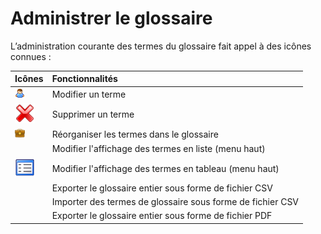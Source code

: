 # Administrer le glossaire

L’administration courante des termes du glossaire fait appel à des icônes connues :

| Icônes | Fonctionnalités |
| :--- | :--- |
| ![](../../.gitbook/assets/graficos77%20%287%29.png) | Modifier un terme |
| ![](../../.gitbook/assets/graficos78%20%287%29.png) | Supprimer un terme |
| ![](../../.gitbook/assets/graficos79%20%287%29.png) | Réorganiser les termes dans le glossaire |
|  | Modifier l'affichage des termes en liste \(menu haut\) |
| ![](../../.gitbook/assets/image209%20%281%29.png) | Modifier l'affichage des termes en tableau \(menu haut\) |
|  | Exporter le glossaire entier sous forme de fichier CSV |
|  | Importer des termes de glossaire sous forme de fichier CSV |
|  | Exporter le glossaire entier sous forme de fichier PDF |

